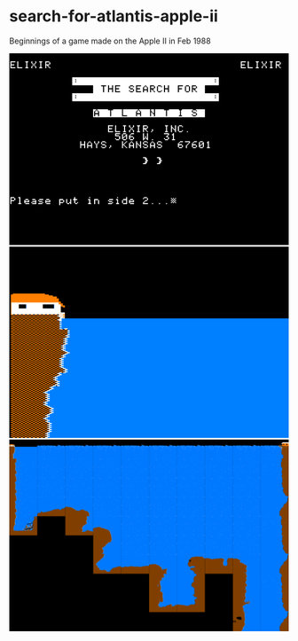 # search-for-atlantis-apple-ii
Beginnings of a game made on the Apple II in Feb 1988

<img src='./screen-capture/sfa title screen.tiff'/>

<img src='./screen-capture/s1.tiff'/>

<img src='./screen-capture/sfa-all-screens-montage.png'/>